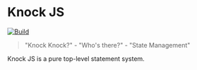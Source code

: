 # Knock JS
[![Build](https://github.com/corlogix/knock/actions/workflows/build.yml/badge.svg?branch=main)](https://github.com/corlogix/knock/actions/workflows/build.yml)

> "Knock Knock?" - "Who's there?" - "State Management"

Knock JS is a pure top-level statement system.